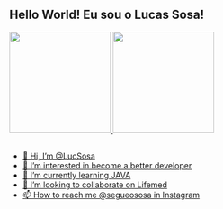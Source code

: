 ## Hello World! Eu sou o Lucas Sosa!

 <div>
  <a href="https://github.com/LucSosa">
  <img height="180em" src="https://github-readme-stats.vercel.app/api?username=LucSosa&show_icons=true&theme=dracula&include_all_commits=true&count_private=true"/>
  <img height="180em" src="https://github-readme-stats.vercel.app/api/top-langs/?username=LucSosa&layout=compact&langs_count=7&theme=dracula"/>
</div>
 
 ##

- 👋 Hi, I’m @LucSosa
- 👀 I’m interested in become a better developer
- 🌱 I’m currently learning JAVA
- 💞️ I’m looking to collaborate on Lifemed
- 📫 How to reach me @segueososa in Instagram
  
  

<!---
LucSosa/LucSosa is a ✨ special ✨ repository because its `README.md` (this file) appears on your GitHub profile.
You can click the Preview link to take a look at your changes.
--->

